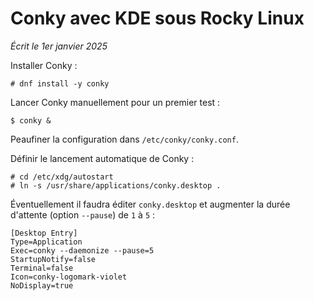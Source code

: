 # Conky avec KDE sous Rocky Linux

*Écrit le 1er janvier 2025*

Installer Conky :

```
# dnf install -y conky
```

Lancer Conky manuellement pour un premier test :

```
$ conky &
```

Peaufiner la configuration dans `/etc/conky/conky.conf`.

Définir le lancement automatique de Conky :

```
# cd /etc/xdg/autostart
# ln -s /usr/share/applications/conky.desktop .
```

Éventuellement il faudra éditer `conky.desktop` et augmenter la durée d'attente
(option `--pause`) de `1` à `5` :

```
[Desktop Entry]
Type=Application
Exec=conky --daemonize --pause=5
StartupNotify=false
Terminal=false
Icon=conky-logomark-violet
NoDisplay=true
```

